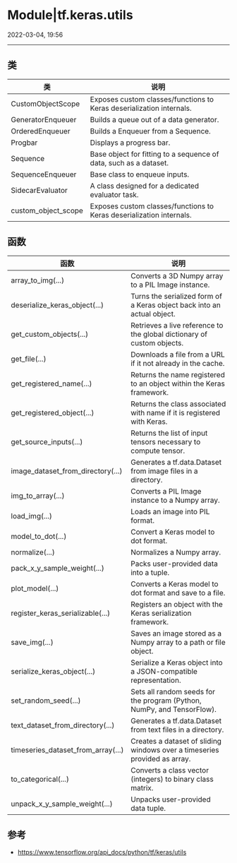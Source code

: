 # Module|tf.keras.utils

2022-03-04, 19:56
****

## 类

|类|说明|
|---|---|
|CustomObjectScope|Exposes custom classes/functions to Keras deserialization internals.|
|GeneratorEnqueuer|Builds a queue out of a data generator.|
|OrderedEnqueuer|Builds a Enqueuer from a Sequence.|
|Progbar|Displays a progress bar.|
|Sequence|Base object for fitting to a sequence of data, such as a dataset.|
|SequenceEnqueuer|Base class to enqueue inputs.|
|SidecarEvaluator|A class designed for a dedicated evaluator task.|
|custom_object_scope|Exposes custom classes/functions to Keras deserialization internals.|

## 函数

|函数|说明|
|---|---|
|array_to_img(...)|Converts a 3D Numpy array to a PIL Image instance.|
|deserialize_keras_object(...)|Turns the serialized form of a Keras object back into an actual object.|
|get_custom_objects(...)|Retrieves a live reference to the global dictionary of custom objects.|
|get_file(...)|Downloads a file from a URL if it not already in the cache.|
|get_registered_name(...)|Returns the name registered to an object within the Keras framework.|
|get_registered_object(...)|Returns the class associated with name if it is registered with Keras.|
|get_source_inputs(...)|Returns the list of input tensors necessary to compute tensor.|
|image_dataset_from_directory(...)|Generates a tf.data.Dataset from image files in a directory.|
|img_to_array(...)|Converts a PIL Image instance to a Numpy array.|
|load_img(...)|Loads an image into PIL format.|
|model_to_dot(...)|Convert a Keras model to dot format.|
|normalize(...)|Normalizes a Numpy array.|
|pack_x_y_sample_weight(...)|Packs user-provided data into a tuple.|
|plot_model(...)|Converts a Keras model to dot format and save to a file.|
|register_keras_serializable(...)|Registers an object with the Keras serialization framework.|
|save_img(...)|Saves an image stored as a Numpy array to a path or file object.|
|serialize_keras_object(...)|Serialize a Keras object into a JSON-compatible representation.|
|set_random_seed(...)|Sets all random seeds for the program (Python, NumPy, and TensorFlow).|
|text_dataset_from_directory(...)|Generates a tf.data.Dataset from text files in a directory.|
|timeseries_dataset_from_array(...)|Creates a dataset of sliding windows over a timeseries provided as array.|
|to_categorical(...)|Converts a class vector (integers) to binary class matrix.|
|unpack_x_y_sample_weight(...)|Unpacks user-provided data tuple.|

## 参考

- https://www.tensorflow.org/api_docs/python/tf/keras/utils
